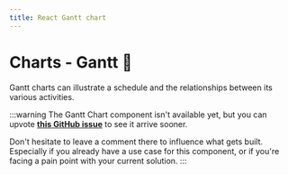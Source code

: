 ```yaml
---
title: React Gantt chart
---
```


# Charts - Gantt [<span class="plan-pro"></span>](/x/introduction/licensing/#pro-plan 'Pro plan')🚧

<p class="description">Gantt charts can illustrate a schedule and the relationships between its various activities.</p>

:::warning
The Gantt Chart component isn't available yet, but you can upvote [**this GitHub issue**](https://github.com/mui/mui-x/issues/8732) to see it arrive sooner.

Don't hesitate to leave a comment there to influence what gets built.
Especially if you already have a use case for this component, or if you're facing a pain point with your current solution.
:::
